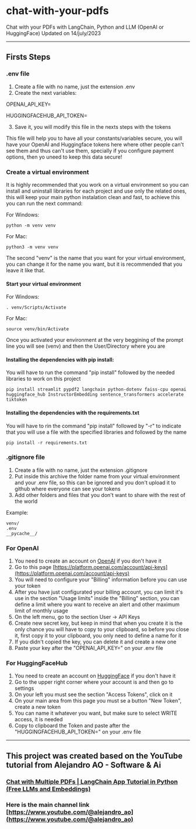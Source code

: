 # chat-with-your-pdfs

Chat with your PDFs with LangChain, Python and LLM (OpenAI or HuggingFace) Updated on 14/july/2023

<hr>

## Firsts Steps


### .env file

1. Create a file with no name, just the extension .env
2. Create the next variables:

OPENAI_API_KEY=

HUGGINGFACEHUB_API_TOKEN=

3. Save it, you will modify this file in the nexts steps with the tokens

This file will help you to have all your constants/variables secure, you will have your OpenAI and Huggingface tokens here where other people can't see them and thus can't use them, specially if you configure payment options, then yo uneed to keep this data secure!


### Create a virtual environment

It is highly recommended that you work on a virtual environment so you can install and uninstall libraries for each project and use only the related ones, this will keep your main python instalation clean and fast, to achieve this you can run the next command:

For Windows: 
```
python -m venv venv
```

For Mac: 
```
python3 -m venv venv
```

The second "venv" is the name that you want for your virtual environment, you can change it for the name you want, but it is recommended that you leave it like that.

#### Start your virtual environment

For Windows: 
```
. venv/Scripts/Activate
```

For Mac: 
```
source venv/bin/Activate
```

Once you activated your environment at the very beggining of the prompt line you will see (venv) and then the User/Directory where you are


#### Installing the dependencies with pip install:


You will have to run the command "pip install" followed by the needed libraries to work on this project

```
pip install streamlit pypdf2 langchain python-dotenv faiss-cpu openai huggingface_hub InstructorEmbedding sentence_transformers accelerate tiktoken
```

#### Installing the dependencies with the requirements.txt

You will have to rin the command "pip install" followed by "-r" to indicate that you will use a file with the specified libraries and followed by the name

```
pip install -r requirements.txt
```


### .gitignore file

1. Create a file with no name, just the extension .gitignore
2. Put inside this archive the folder name from your virtual environment and your .env file, so this can be ignored and you don't upload it to github where everyone can see your tokens
3. Add other folders and files that you don't want to share with the rest of the world

Example:

```
venv/
.env
__pycache__/
```

### For OpenAI

1. You need to create an account on [OpenAI](https://platform.openai.com) if you don't have it
2. Go to this page [https://platform.openai.com/account/api-keys](https://platform.openai.com/account/api-keys)
3. You will need to configure your "Billing" information before you can use your token
4. After you have just configurated your billing account, you can limit it's use in the section "Usage limits" inside the "Billing" section, you can define a limit where you want to receive an alert and other maximum limit of monthly usage
5. On the left menu, go to the section User -> API Keys
6. Create new secret key, but keep in mind that when you create it is the only chance you will have to copy to your clipboard, so before you close it, first copy it to your clipboard, you only need to define a name for it
7. If you didn't copied the key, you can delete it and create a new one
8. Paste your key after the "OPENAI_API_KEY=" on your .env file

### For HuggingFaceHub

1. You need to create an account on [HuggingFace](https://huggingface.co) if you don't have it
2. Go to the upper right corner where your account is and then go to settings
3. On your left you must see the section "Access Tokens", click on it
4. On your main area from this page you must se a button "New Token", create a new token
5. You can name it whatever you want, but make sure to select WRITE access, it is needed
6. Copy to clipboard the Token and paste after the "HUGGINGFACEHUB_API_TOKEN=" on your .env file


<hr>

## This project was created based on the YouTube tutorial from Alejandro AO - Software & Ai

### [Chat with Multiple PDFs | LangChain App Tutorial in Python (Free LLMs and Embeddings)](https://www.youtube.com/watch?v=dXxQ0LR-3Hg)

### Here is the main channel link [https://www.youtube.com/@alejandro_ao](https://www.youtube.com/@alejandro_ao)